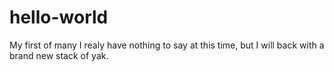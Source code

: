 # hello-world
My first of many
I realy have nothing to say at this time, but I will back with a brand new stack of yak.
